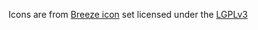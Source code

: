 Icons are from [Breeze icon](https://github.com/NitruxSA/plasma-next-icons/) set licensed under the [LGPLv3](http://opensource.org/licenses/lgpl-3.0.html)


